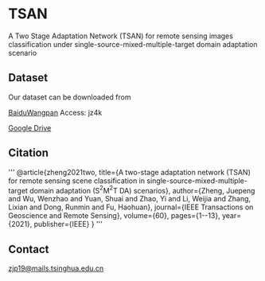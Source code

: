 # TSAN
A Two Stage Adaptation Network (TSAN) for remote sensing images classification under single-source-mixed-multiple-target domain adaptation scenario


## Dataset

Our dataset can be downloaded from 

[BaiduWangpan](https://pan.baidu.com/s/1QWQNFsPQ_TJyt-F7mP7UYg) Access: jz4k

[Google Drive](https://drive.google.com/file/d/1UoA8FVFYk6iwzekGpTUNN98D4Mmxrdvb/view?usp=sharing)


## Citation

'''
@article{zheng2021two,
  title={A two-stage adaptation network (TSAN) for remote sensing scene classification in single-source-mixed-multiple-target domain adaptation (S$^2$M$^2$T DA) scenarios},
  author={Zheng, Juepeng and Wu, Wenzhao and Yuan, Shuai and Zhao, Yi and Li, Weijia and Zhang, Lixian and Dong, Runmin and Fu, Haohuan},
  journal={IEEE Transactions on Geoscience and Remote Sensing},
  volume={60},
  pages={1--13},
  year={2021},
  publisher={IEEE}
}
'''


## Contact
zjp19@mails.tsinghua.edu.cn
